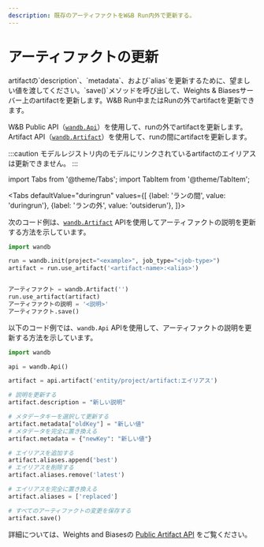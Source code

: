 ```yaml
---
description: 既存のアーティファクトをW&B Run内外で更新する。
---
```


# アーティファクトの更新

<head>
  <title>アーティファクトの更新</title>
</head>
artifactの`description`、`metadata`、および`alias`を更新するために、望ましい値を渡してください。`save()`メソッドを呼び出して、Weights & Biasesサーバー上のartifactを更新します。W&B Run中またはRunの外でartifactを更新できます。

W&B Public API（[`wandb.Api`](https://docs.wandb.ai/ref/python/public-api/api)）を使用して、runの外でartifactを更新します。Artifact API（[`wandb.Artifact`](https://docs.wandb.ai/ref/python/artifact)）を使用して、runの間にartifactを更新します。

:::caution
モデルレジストリ内のモデルにリンクされているartifactのエイリアスは更新できません。
:::


import Tabs from '@theme/Tabs';
import TabItem from '@theme/TabItem';

<Tabs
  defaultValue="duringrun"
  values={[
    {label: 'ランの間', value: 'duringrun'},
    {label: 'ランの外', value: 'outsiderun'},
  ]}>
  <TabItem value="duringrun">

次のコード例は、[`wandb.Artifact`](https://docs.wandb.ai/ref/python/artifact) APIを使用してアーティファクトの説明を更新する方法を示しています。

```python
import wandb

run = wandb.init(project="<example>", job_type="<job-type>")
artifact = run.use_artifact('<artifact-name>:<alias>')


アーティファクト = wandb.Artifact('')
run.use_artifact(artifact)
アーティファクトの説明 = '<説明>'
アーティファクト.save()
```

  </TabItem>
  <TabItem value="外部実行">

以下のコード例では、`wandb.Api` APIを使用して、アーティファクトの説明を更新する方法を示しています。

```python
import wandb

api = wandb.Api()

artifact = api.artifact('entity/project/artifact:エイリアス')

# 説明を更新する
artifact.description = "新しい説明"

# メタデータキーを選択して更新する
artifact.metadata["oldKey"] = "新しい値"
# メタデータを完全に置き換える
artifact.metadata = {"newKey": "新しい値"}

# エイリアスを追加する
artifact.aliases.append('best')
# エイリアスを削除する
artifact.aliases.remove('latest')

# エイリアスを完全に置き換える
artifact.aliases = ['replaced']

# すべてのアーティファクトの変更を保存する
artifact.save()
```
詳細については、Weights and Biasesの [Public Artifact API](https://docs.wandb.ai/ref/python/public-api/artifact) をご覧ください。
  </TabItem>
</Tabs>
